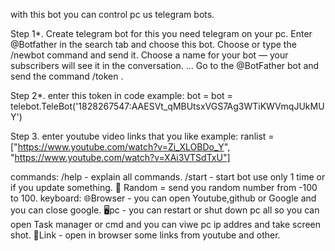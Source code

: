 with this bot you can control pc us telegram bots.

Step 1*.
           Create telegram bot for this you need telegram on your pc.
Enter @Botfather in the search tab and choose this bot.
Choose or type the /newbot command and send it.
Choose a name for your bot — your subscribers will see it in the conversation. ...
Go to the @BotFather bot and send the command /token .

Step 2*.
           enter this token in code example: bot = bot = telebot.TeleBot('1828267547:AAESVt_qMBUtsxVGS7Ag3WTiKWVmqJUkMUY')
           
Step 3.
           enter youtube video links that you like example: ranlist = ["https://www.youtube.com/watch?v=Zi_XLOBDo_Y", "https://www.youtube.com/watch?v=XAi3VTSdTxU"]
           
      
 commands:
 /help - explain all commands.
 /start - start bot use only 1 time or if you update something.
 🎲 Random = send you random number from -100 to 100.
 keyboard:
 🌐Browser - you can open Youtube,github or Google and you can close google.
 🖥️pc - you can restart or shut down pc all so you can open Task manager or cmd and you can viwe pc ip addres and take screen shot.
 🔗Link - open in browser some links from youtube and other.


